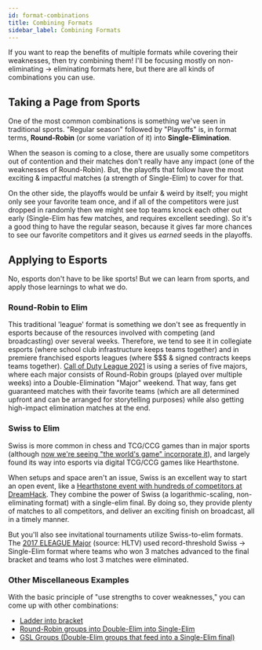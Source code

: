 ```yaml
---
id: format-combinations
title: Combining Formats
sidebar_label: Combining Formats
---
```


If you want to reap the benefits of multiple formats while covering their weaknesses, then try combining them!
I'll be focusing mostly on non-eliminating -> eliminating formats here, but there are all kinds of combinations you can use.

## Taking a Page from Sports

One of the most common combinations is something we've seen in traditional sports.
"Regular season" followed by "Playoffs" is, in format terms, **Round-Robin** (or some variation of it) into **Single-Elimination**.

When the season is coming to a close, there are usually some competitors out of contention and their matches don't really have any impact (one of the weaknesses of Round-Robin).
But, the playoffs that follow have the most exciting & impactful matches (a strength of Single-Elim) to cover for that.

On the other side, the playoffs would be unfair & weird by itself; you might only see your favorite team once, and if all of the competitors were just dropped in randomly then we might see top teams knock each other out early (Single-Elim has few matches, and requires excellent seeding).
So it's a good thing to have the regular season, because it gives far more chances to see our favorite competitors and it gives us *earned* seeds in the playoffs.

## Applying to Esports

No, esports don't have to be like sports!
But we can learn from sports, and apply those learnings to what we do.

### Round-Robin to Elim

This traditional 'league' format is something we don't see as frequently in esports because of the resources involved with competing (and broadcasting) over several weeks.
Therefore, we tend to see it in collegiate esports (where school club infrastructure keeps teams together) and in premiere franchised esports leagues (where $$$ & signed contracts keeps teams together).
[Call of Duty League 2021](https://callofdutyleague.com/en-us/news/2021-call-of-duty-league-season-structure-details) is using a series of five majors, where each major consists of Round-Robin groups (played over multiple weeks) into a Double-Elimination "Major" weekend.
That way, fans get guaranteed matches with their favorite teams (which are all determined upfront and can be arranged for storytelling purposes) while also getting high-impact elimination matches at the end.

### Swiss to Elim

Swiss is more common in chess and TCG/CCG games than in major sports (although [now we're seeing "the world's game" incorporate it](https://soccer.nbcsports.com/2020/12/01/champions-league-swiss-system-details/)), and largely found its way into esports via digital TCG/CCG games like Hearthstone.

When setups and space aren't an issue, Swiss is an excellent way to start an open event, like a [Hearthstone event with hundreds of competitors at DreamHack](https://playhearthstone.com/en-us/esports/tournament/hct-dreamhack-atlanta-2018/).
They combine the power of Swiss (a logarithmic-scaling, non-eliminating format) with a single-elim final.
By doing so, they provide plenty of matches to all competitors, and deliver an exciting finish on broadcast, all in a timely manner.

But you'll also see invitational tournaments utilize Swiss-to-elim formats.
The [2017 ELEAGUE Major](http://static.hltv.org/images/galleries/1693-full/1483656015.2685.jpeg) (source: HLTV) used record-threshold Swiss -> Single-Elim format where teams who won 3 matches advanced to the final bracket and teams who lost 3 matches were eliminated.

### Other Miscellaneous Examples

With the basic principle of "use strengths to cover weaknesses," you can come up with other combinations:

* [Ladder into bracket](https://smash.gg/tournament/training-mode-tournaments-21/details)
* [Round-Robin groups into Double-Elim into Single-Elim](https://esports.rocketleague.com/news/announcing-the-rlcs-x-spring-split/)
* [GSL Groups (Double-Elim groups that feed into a Single-Elim final)](https://help.toornament.com/structures/introducing-the-bracket-group)

